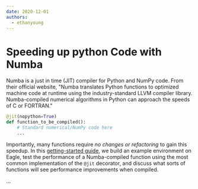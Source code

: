 ```yaml
---
date: 2020-12-01
authors:
  - ethanyoung
---
```


# Speeding up python Code with Numba

Numba is a just in time (JIT) compiler for Python and NumPy code. From their official website, "Numba translates Python functions to optimized machine code at runtime using the industry-standard LLVM compiler library. Numba-compiled numerical algorithms in Python can approach the speeds of C or FORTRAN."

<!-- more -->

```python
@jit(nopython=True)
def function_to_be_compiled():
	# Standard numerical/NumPy code here
	...
```

Importantly, many functions require *no changes or refactoring* to gain this speedup.  In this [getting-started guide](https://github.com/NREL/HPC/blob/master/languages/python/numba/numba_demo.ipynb), we build an example environment on Eagle, test the performance of a Numba-compiled function using the most common implementation of the `@jit` decorator, and discuss what sorts of functions will see performance improvements when compiled.

...
